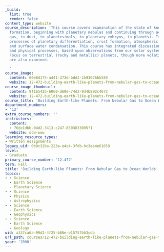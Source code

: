 ```yaml
---
_build:
  list: true
  render: false
content_type: website
course_description: 'This course covers examination of the state of knowledge of planetary
  formation, beginning with planetary nebulas and continuing through accretion (from
  gas, to dust, to planetesimals, to planetary embryos, to planets). It also includes
  processes of planetary differentiation, crust formation, atmospheric degassing,
  and surface water condensation. This course has integrated discussions of compositional
  and physical processes, based upon observations from our solar system and from exoplanets.
  Focus on terrestrial (rocky and metallic) planets, though more volatile-rich bodies
  are also examined.

  '
course_image:
  content: 00e8d175-a441-373d-bdd2-2b93076bb589
  website: 12-472-building-earth-like-planets-from-nebular-gas-to-ocean-worlds-fall-2008
course_image_thumbnail:
  content: 9f1b542b-6060-d60e-74d2-9d4b892c4672
  website: 12-472-building-earth-like-planets-from-nebular-gas-to-ocean-worlds-fall-2008
course_title: 'Building Earth-like Planets: From Nebular Gas to Ocean Worlds'
department_numbers:
- '12'
extra_course_numbers: ''
instructors:
  content:
  - 76de1dbb-04d2-3413-c247-8503833005f1
  website: ocw-www
learning_resource_types:
- Written Assignments
legacy_uid: 0b9c32ba-223a-e4c4-3fdb-bc3ee4e61058
level:
- Graduate
primary_course_number: '12.472'
term: Fall
title: 'Building Earth-like Planets: From Nebular Gas to Ocean Worlds'
topics:
- - Science
  - Earth Science
  - Planetary Science
- - Science
  - Physics
  - Astrophysics
- - Science
  - Earth Science
  - Geophysics
- - Science
  - Earth Science
  - Geology
uid: a337ca6a-99d2-4f25-b86e-e15757b63cdb
url_path: courses/12-472-building-earth-like-planets-from-nebular-gas-to-ocean-worlds-fall-2008
year: '2008'
---
```

